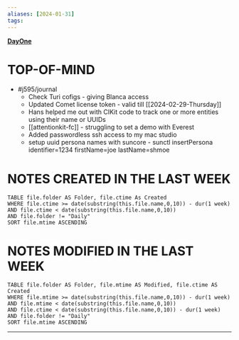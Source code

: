 ```yaml
---
aliases: [2024-01-31]
tags: 
---
```

**[DayOne](dayone://open?date=2024-01-31)**

# TOP-OF-MIND
- #j595/journal 
	- Check Turi cofigs - giving Blanca access
	- Updated Comet license token - valid till [[2024-02-29-Thursday]]
	- Hans helped me out with CIKit code to track one or more entities using their name or UUIDs
	- [[attentionkit-fc]] - struggling to set a demo with Everest
	- Added passwordless ssh access to my mac studio
	- setup uuid persona names with suncore - sunctl insertPersona identifier=1234 firstName=joe lastName=shmoe

# NOTES CREATED IN THE LAST WEEK
``` dataview
TABLE file.folder AS Folder, file.ctime As Created
WHERE file.ctime >= date(substring(this.file.name,0,10)) - dur(1 week) 
AND file.ctime < date(substring(this.file.name,0,10)) 
AND file.folder != "Daily"
SORT file.mtime ASCENDING
```

# NOTES MODIFIED IN THE LAST WEEK
``` dataview
TABLE file.folder AS Folder, file.mtime AS Modified, file.ctime AS Created
WHERE file.mtime >= date(substring(this.file.name,0,10)) - dur(1 week)
AND file.mtime < date(substring(this.file.name,0,10))
AND file.ctime < date(substring(this.file.name,0,10)) - dur(1 week)
AND file.folder != "Daily"
SORT file.mtime ASCENDING
```
---
